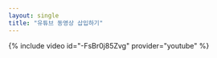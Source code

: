 ```yaml
---
layout: single
title: "유튜브 동영상 삽입하기"
---
```

{% include video id="-FsBr0j85Zvg" provider="youtube" %}
